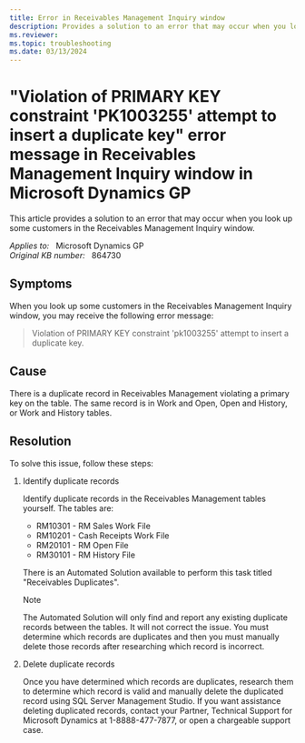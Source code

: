```yaml
---
title: Error in Receivables Management Inquiry window
description: Provides a solution to an error that may occur when you look up some customers in the Receivables Management Inquiry window.
ms.reviewer:
ms.topic: troubleshooting
ms.date: 03/13/2024
---
```

# "Violation of PRIMARY KEY constraint 'PK1003255' attempt to insert a duplicate key" error message in Receivables Management Inquiry window in Microsoft Dynamics GP

This article provides a solution to an error that may occur when you look up some customers in the Receivables Management Inquiry window.

_Applies to:_ &nbsp; Microsoft Dynamics GP  
_Original KB number:_ &nbsp; 864730

## Symptoms

When you look up some customers in the Receivables Management Inquiry window, you may receive the following error message:

> Violation of PRIMARY KEY constraint 'pk1003255' attempt to insert a duplicate key.

## Cause

There is a duplicate record in Receivables Management violating a primary key on the table. The same record is in Work and Open, Open and History, or Work and History tables.

## Resolution

To solve this issue, follow these steps:

1. Identify duplicate records

    Identify duplicate records in the Receivables Management tables yourself. The tables are:

    - RM10301 - RM Sales Work File
    - RM10201 - Cash Receipts Work File
    - RM20101 - RM Open File
    - RM30101 - RM History File

    There is an Automated Solution available to perform this task titled "Receivables Duplicates".

    > [!NOTE]
    > The Automated Solution will only find and report any existing duplicate records between the tables. It will not correct the issue. You must determine which records are duplicates and then you must manually delete those records after researching which record is incorrect.

2. Delete duplicate records

    Once you have determined which records are duplicates, research them to determine which record is valid and manually delete the duplicated record using SQL Server Management Studio. If you want assistance deleting duplicated records, contact your Partner, Technical Support for Microsoft Dynamics at 1-8888-477-7877, or open a chargeable support case.
